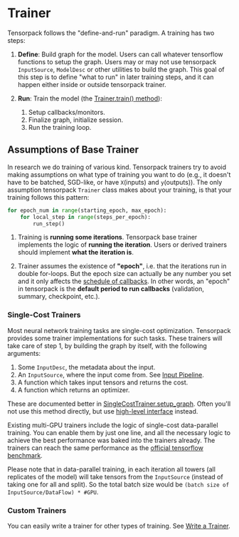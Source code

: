 
# Trainer

Tensorpack follows the "define-and-run" paradigm. A training has two steps:

1. __Define__: Build graph for the model.
	Users can call whatever tensorflow functions to setup the graph.
	Users may or may not use tensorpack `InputSource`, `ModelDesc` or other utilities to build the graph.
	This goal of this step is to define "what to run" in later training steps,
	and it can happen either inside or outside tensorpack trainer.

2. __Run__: Train the model (the [Trainer.train() method](http://tensorpack.readthedocs.io/en/latest/modules/train.html#tensorpack.train.Trainer.train)):

	1. Setup callbacks/monitors.
	2. Finalize graph, initialize session.
	3. Run the training loop.


## Assumptions of Base Trainer

In research we do training of various kind.
Tensorpack trainers try to avoid making assumptions on what type of training
you want to do (e.g., it doesn't have to be batched, SGD-like, or have `X`(inputs) and `y`(outputs)).
The only assumption tensorpack `Trainer` class makes about your training, is that your training
follows this pattern:
```python
for epoch_num in range(starting_epoch, max_epoch):
	for local_step in range(steps_per_epoch):
		run_step()
```

1. Training is **running some iterations**.
Tensorpack base trainer implements the logic of __running the iteration__.
Users or derived trainers should implement __what the iteration is__.

2. Trainer assumes the existence of __"epoch"__, i.e. that the iterations run in double for-loops.
But the epoch size can actually be any number you set
and it only affects the [schedule of callbacks](extend/callback.html).
In other words, an "epoch" in tensorpack is the __default period to run callbacks__ (validation, summary, checkpoint, etc.).


### Single-Cost Trainers

Most neural network training tasks are single-cost optimization.
Tensorpack provides some trainer implementations for such tasks.
These trainers will take care of step 1, by building the graph by itself, with the following arguments:

1. Some `InputDesc`, the metadata about the input.
2. An `InputSource`, where the input come from. See [Input Pipeline](input-source.html).
3. A function which takes input tensors and returns the cost.
4. A function which returns an optimizer.

These are documented better in [SingleCostTrainer.setup_graph](http://tensorpack.readthedocs.io/en/latest/modules/train.html#tensorpack.train.SingleCostTrainer.setup_graph).
Often you'll not use this method directly, but use [high-level interface](training-interface.html#with-modeldesc-and-trainconfig)
instead.

Existing multi-GPU trainers include the logic of single-cost data-parallel training.
You can enable them by just one line, and all the necessary logic to achieve the best performance was baked into the trainers already.
The trainers can reach the same performance as the [official tensorflow benchmark](https://www.tensorflow.org/performance/benchmarks).

Please note that in data-parallel training, in each iteration all towers (all replicates of the model) will take
tensors from the `InputSource` (instead of taking one for all and split). So the total batch size
would be ``(batch size of InputSource/DataFlow) * #GPU``.

### Custom Trainers

You can easily write a trainer for other types of training.
See [Write a Trainer](extend/trainer.html).

